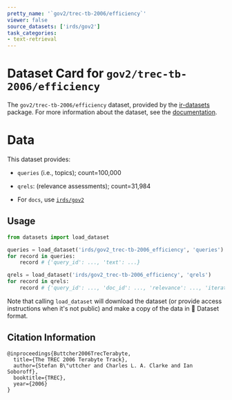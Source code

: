 ```yaml
---
pretty_name: '`gov2/trec-tb-2006/efficiency`'
viewer: false
source_datasets: ['irds/gov2']
task_categories:
- text-retrieval
---
```


# Dataset Card for `gov2/trec-tb-2006/efficiency`

The `gov2/trec-tb-2006/efficiency` dataset, provided by the [ir-datasets](https://ir-datasets.com/) package.
For more information about the dataset, see the [documentation](https://ir-datasets.com/gov2#gov2/trec-tb-2006/efficiency).

# Data

This dataset provides:
 - `queries` (i.e., topics); count=100,000
 - `qrels`: (relevance assessments); count=31,984

 - For `docs`, use [`irds/gov2`](https://huggingface.co/datasets/irds/gov2)

## Usage

```python
from datasets import load_dataset

queries = load_dataset('irds/gov2_trec-tb-2006_efficiency', 'queries')
for record in queries:
    record # {'query_id': ..., 'text': ...}

qrels = load_dataset('irds/gov2_trec-tb-2006_efficiency', 'qrels')
for record in qrels:
    record # {'query_id': ..., 'doc_id': ..., 'relevance': ..., 'iteration': ...}

```

Note that calling `load_dataset` will download the dataset (or provide access instructions when it's not public) and make a copy of the
data in 🤗 Dataset format.

## Citation Information

```
@inproceedings{Buttcher2006TrecTerabyte,
  title={The TREC 2006 Terabyte Track},
  author={Stefan B\"uttcher and Charles L. A. Clarke and Ian Soboroff},
  booktitle={TREC},
  year={2006}
}
```
